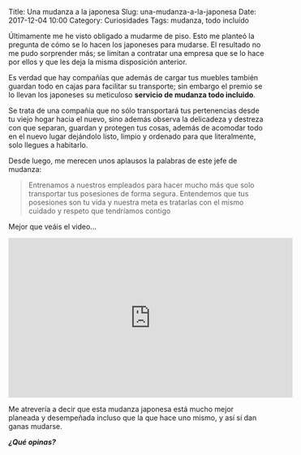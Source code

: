 Title: Una mudanza a la japonesa
Slug: una-mudanza-a-la-japonesa
Date: 2017-12-04 10:00
Category: Curiosidades
Tags: mudanza, todo incluído



Últimamente me he visto obligado a mudarme de piso. Esto me planteó la pregunta de cómo se lo hacen los japoneses para mudarse. El resultado no me pudo sorprender más; se limitan a contratar una empresa que se lo hace por ellos y que les deja la misma disposición anterior.

Es verdad que hay compañías que además de cargar tus muebles también guardan todo en cajas para facilitar su transporte; sin embargo el premio se lo llevan los japoneses su meticuloso **servicio de mudanza todo incluido**.

Se trata de una compañía que no sólo transportará tus pertenencias desde tu viejo hogar hacia el nuevo, sino además observa la delicadeza y destreza con que separan, guardan y protegen tus cosas, además de acomodar todo en el nuevo lugar dejándolo listo, limpio y ordenado para que literalmente, solo llegues a habitarlo.

Desde luego, me merecen unos aplausos la palabras de este jefe de mudanza:

> Entrenamos a nuestros empleados para hacer mucho más que solo transportar tus posesiones de forma segura. Entendemos que tus posesiones son tu vida y nuestra meta es tratarlas con el mismo cuidado y respeto que tendríamos contigo

Mejor que veáis el video...

<iframe width="560" height="315" src="https://www.youtube.com/embed/hqRE_pJryGE" frameborder="0" allowfullscreen></iframe>

Me atrevería a decir que esta mudanza japonesa está mucho mejor planeada y desempeñada incluso que la que hace uno mismo, y así sí dan ganas mudarse.

***¿Qué opinas?***
